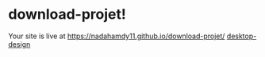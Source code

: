 # download-projet!
Your site is live at https://nadahamdy11.github.io/download-projet/
[desktop-design](https://user-images.githubusercontent.com/92950618/203149247-0032e91c-4102-43ac-8e48-0a1390673a3c.jpg)
